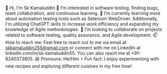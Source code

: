 👋 Hi, I’m Sk Kamaluddin
👀 I’m interested in software testing, finding bugs, team collaboration, and continuous learning.
🌱 I’m currently learning more about automation testing tools such as Selenium WebDriver. Additionally, I'm utilizing ChatGPT skills to increase work efficiency and expanding my knowledge of Agile methodologies.
💞️ I’m looking to collaborate on projects related to software testing, quality assurance, and Agile development.
📫 How to reach me: Feel free to reach out to me via email at skkamaluddin255@gmail.com or connect with me on LinkedIn at linkedin.com/in/sk-kamaluddin55. You can also reach me at +91-8240373805.
😄 Pronouns: He/Him
⚡ Fun fact: I enjoy experimenting with new recipes and exploring different cuisines in my free time!

<!---
kamal551994/kamal551994 is a ✨ special ✨ repository because its `README.md` (this file) appears on your GitHub profile.
You can click the Preview link to take a look at your changes.
--->
